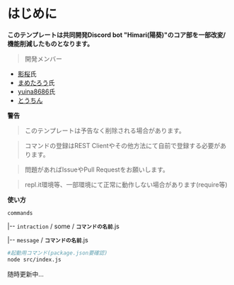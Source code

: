 # はじめに
**__このテンプレートは共同開発Discord bot "Himari(陽葵)"のコア部を一部改変/機能削減したものとなります。__**

> 開発メンバー
- [影桜](https://github.com/kage-sakura)氏
- [まめたろう](https://github.com/Mametaro-discord)氏
- [yuina8686](https://github.com/yuina8686)氏
- [とうちん](https://github.com/Nich87)

**警告**
> このテンプレートは予告なく削除される場合があります。

> コマンドの登録はREST Clientやその他方法にて自前で登録する必要があります。

> 問題があればIssueやPull Requestをお願いします。

> repl.it環境等、一部環境にて正常に動作しない場合があります(require等)

**使い方**

`commands`

|-- `intraction` / some / **`コマンドの名前`**.js

|-- `message` / **`コマンドの名前`**.js

```bash
#起動用コマンド(package.json要確認)
node src/index.js
```

随時更新中...
